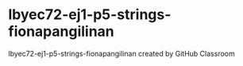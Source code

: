 # lbyec72-ej1-p5-strings-fionapangilinan
lbyec72-ej1-p5-strings-fionapangilinan created by GitHub Classroom
